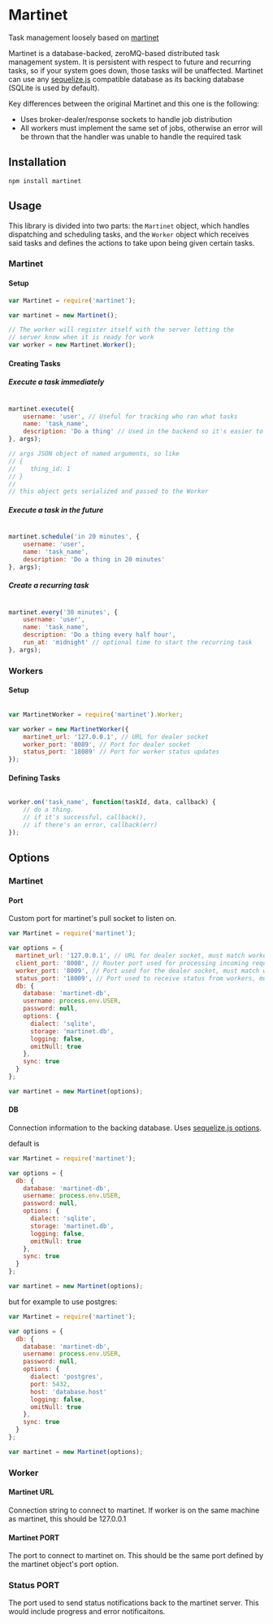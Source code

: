 # Martinet

Task management loosely based on [martinet](github.com/mathisonian/martinet)

Martinet is a database-backed, zeroMQ-based distributed task management system. It is persistent with respect to future and recurring tasks, so if your system goes down, those tasks will be unaffected. Martinet can use any [sequelize.js](github.com/sequelize/sequelize) compatible database as its backing database (SQLite is used by default).

Key differences between the original Martinet and this one is the following:

- Uses broker-dealer/response sockets to handle job distribution
- All workers must implement the same set of jobs, otherwise an error will be thrown that the
  handler was unable to handle the required task

## Installation

`npm install martinet`


## Usage

This library is divided into two parts: the `Martinet` object, which
handles dispatching and scheduling tasks, and the `Worker` object
which receives said tasks and defines the actions to take upon being
given certain tasks.

### Martinet


#### Setup

```javascript
var Martinet = require('martinet');

var martinet = new Martinet();

// The worker will register itself with the server letting the
// server know when it is ready for work
var worker = new Martinet.Worker();

```

#### Creating Tasks

##### Execute a task immediately

```javascript

martinet.execute({
    username: 'user', // Useful for tracking who ran what tasks
    name: 'task_name',
    description: 'Do a thing' // Used in the backend so it's easier to lookup tasks later
}, args);

// args JSON object of named arguments, so like
// {
//    thing_id: 1
// }
//
// this object gets serialized and passed to the Worker

```

##### Execute a task in the future

```javascript

martinet.schedule('in 20 minutes', {
    username: 'user',
    name: 'task_name',
    description: 'Do a thing in 20 minutes'
}, args);

```

##### Create a recurring task

```javascript

martinet.every('30 minutes', {
    username: 'user',
    name: 'task_name',
    description: 'Do a thing every half hour',
    run_at: 'midnight' // optional time to start the recurring task
}, args);

```

### Workers


#### Setup

```javascript

var MartinetWorker = require('martinet').Worker;

var worker = new MartinetWorker({
    martinet_url: '127.0.0.1', // URL for dealer socket
    worker_port: '8089', // Port for dealer socket
    status_port: '18089' // Port for worker status updates
});
```

#### Defining Tasks


```javascript

worker.on('task_name', function(taskId, data, callback) {
    // do a thing.
    // if it's successful, callback(),
    // if there's an error, callback(err)
});

```

## Options

### Martinet

#### Port

Custom port for martinet's pull socket to listen on.

```javascript
var Martinet = require('martinet');

var options = {
  martinet_url: '127.0.0.1', // URL for dealer socket, must match worker URL
  client_port: '8008', // Router port used for processing incoming requests
  worker_port: '8009', // Port used for the dealer socket, must match worker PORT
  status_port: '18009', // Port used to receive status from workers, must match worker PORT
  db: {
    database: 'martinet-db',
    username: process.env.USER,
    password: null,
    options: {
      dialect: 'sqlite',
      storage: 'martinet.db',
      logging: false,
      omitNull: true
    },
    sync: true
  }
};

var martinet = new Martinet(options);
```

#### DB

Connection information to the backing database. Uses [sequelize.js options](http://sequelizejs.com/docs/1.7.8/usage#options).

default is 

```javascript
var Martinet = require('martinet');

var options = {
  db: {
    database: 'martinet-db',
    username: process.env.USER,
    password: null,
    options: {
      dialect: 'sqlite',
      storage: 'martinet.db',
      logging: false,
      omitNull: true
    },
    sync: true
  }
};

var martinet = new Martinet(options);
```

but for example to use postgres:

```javascript
var Martinet = require('martinet');

var options = {
  db: {
    database: 'martinet-db',
    username: process.env.USER,
    password: null,
    options: {
      dialect: 'postgres',
      port: 5432,
      host: 'database.host'
      logging: false,
      omitNull: true
    },
    sync: true
  }
};

var martinet = new Martinet(options);
```

### Worker

#### Martinet URL

Connection string to connect to martinet. If worker is on the same machine as martinet, this should be 127.0.0.1 

#### Martinet PORT

The port to connect to martinet on. This should be the same port defined by the martinet object's port option.

### Status PORT

The port used to send status notifications back to the martinet server. This would include progress and error notificaitons.
